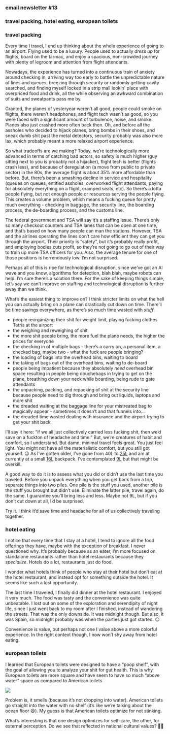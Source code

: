 ### email newsletter #13

### travel packing, hotel eating, european toilets

### travel packing

Every time I travel, I end up thinking about the whole experience of going to an airport. Flying used to be a luxury. People used to actually _dress up_ for flights, board on the tarmac, and enjoy a spacious, non-crowded journey with plenty of legroom and attention from flight attendants.

Nowadays, the experience has turned into a continuous train of anxiety around checking in, arriving way too early to battle the unpredictable nature of lines and queues, breezing through security or randomly getting cavity searched, and finding myself locked in a strip mall lookin' place with overpriced food and drink, all the while observing an awkward combination of suits and sweatpants pass me by.

Granted, the planes of yesteryear weren’t all good, people could smoke on flights, there weren’t headphones, and flight tech wasn’t as good, so you were faced with a significant amount of turbulence, noise, and smoke. Planes also just crashed more often back then. Oh, and before all the assholes who decided to hijack planes, bring bombs in their shoes, and sneak dumb shit past the metal detectors, security probably was also more lax, which probably meant a more relaxed airport experience.

So what tradeoffs are we making? Today, we’re technologically more advanced in terms of catching bad actors, so safety is much higher (guy sitting next to you is probably not a hijacker), flight tech is better (flights crash less), and because of deregulation (a move from public to private sector) in the 80s, the average flight is about 35% more affordable than before. But, there’s been a smashing decline in service and hospitality (queues on queues, entitled assholes, overworked flight attendants, paying for absolutely everything on a flight, cramped seats, etc). So there’s a lotta people flying, but not enough people or resources serving the people flying. This creates a volume problem, which means a fucking queue for pretty much everything - checking in baggage, the security line, the boarding process, the de-boarding process, and the customs line.

The federal government and TSA will say it’s a staffing issue. There’s only so many checkout counters and TSA lanes that can be open at one time, and that’s based on how many people can man the stations. However, TSA and the airlines operating the lines don’t care how efficient they can get you through the airport. Their priority is “safety”, but it’s probably really profit, and employing bodies cuts profit, so they’re not going to go out of their way to train up more TSA officers for you. Also, the average tenure for one of those positions is horrendously low. I’m not surprised.

Perhaps all of this is ripe for technological disruption, since we’ve got an AI wave and you know, algorithms for detection, blah blah, maybe robots can help. I’m sure there’s a solution there. For the sake of keeping things simple, let’s say we can’t improve on staffing and technological disruption is further away than we think.

What’s the easiest thing to improve on? I think stricter limits on what the hell you can actually bring on a plane can drastically cut down on time. There’ll be time savings everywhere, as there’s so much time wasted with _stuff_:

- people reorganizing their shit for weight limit, playing fucking clothes Tetris at the airport
- the weighing and reweighing of shit
- the more shit people bring, the more fuel the plane needs, the higher the prices for everyone
- the checking in of multiple bags - there’s a carry on, a personal item, a checked bag, maybe two - what the fuck are people bringing?
- the loading of bags into the overhead bins, waiting to board
- the taking of bags out of the overhead bins, waiting to de-board
- people being impatient because they absolutely _need_ overhead bin space resulting in people being douchebags in trying to get on the plane, breathing down your neck while boarding, being rude to gate attendants
- the unpacking, packing, and repacking of shit at the security line because people need to dig through and bring out liquids, laptops and more shit
- the dreaded waiting at the baggage line for your mistreated bag to magically appear - sometimes it doesn’t and that funnels into…
- the dreaded time wasted dealing with insurance and the airport trying to get your shit back

I’ll say it here: “if we all just collectively carried less fucking shit, then we’d save on a fuckton of headache and time.” But, we’re creatures of habit and comfort, so I understand. But damn, minimal travel feels great. You just feel light. You might not have all the materialistic comfort, but you still got yourself. 😉 As I’ve gotten older, I’ve gone from 40L to [25L](https://kriega.us/backpacks-1/r25-backpack) and am at currently at a small [16L](https://www.dsgear.com/products/battlepack-16l) backpack. I’ve contemplated [9L](https://chromeindustries.com/products/kadet-sling-bag) but that might be overkill.

A good way to do it is to assess what you did or didn’t use the last time you traveled. Before you unpack everything when you get back from a trip, separate things into two piles. One pile is the stuff you used, another pile is the stuff you brought but didn’t use. Eliminate the latter pile, travel again, do the same. I guarantee you’ll bring less and less. Maybe not 9L, but if you don’t cut down at all, I’d be surprised.

Try it. I think it’d save time and headache for all of us collectively traveling together.

### hotel eating

I notice that every time that I stay at a hotel, I tend to ignore all the food offerings they have, maybe with the exception of breakfast. I never questioned why. It’s probably because as an eater, I’m more focused on standalone restaurants rather than hotel restaurants because they _specialize_. Hotels do a lot, restaurants just do food.

I wonder what hotels think of people who stay at their hotel but don’t eat at the hotel restaurant, and instead opt for something outside the hotel. It seems like such a lost opportunity.

The last time I traveled, I finally did dinner at the hotel restaurant. I enjoyed it very much. The food was tasty and the convenience was quite unbeatable. I lost out on some of the exploration and serendipity of night life, since I just went back to my room after I finished, instead of wandering the streets. That was the only downside. It was midnight though. But also, it was Spain, so midnight probably was when the parties just got started. 😐

Convenience is value, but perhaps not one I value above a more colorful experience. In the right context though, I now won’t shy away from hotel eating.

### european toilets

I learned that European toilets were designed to have a “poop shelf”, with the goal of allowing you to analyze your shit for gut health. This is why European toilets are more square and have seem to have so much “above water” space as compared to American toilets.

![](euro-toilet.jpg)

Problem is, it smells (because it’s not dropping into water). American toilets go straight into the water with no shelf (it’s like we’re talking about the ocean floor 😆). My guess is that American toilets optimize for not stinking.

What’s interesting is that one design optimizes for self-care, the other, for external perception. Do we see that reflected in national cultural values? 🤷‍♂️